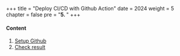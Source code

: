 +++
title = "Deploy CI/CD with Github Action"
date = 2024
weight = 5
chapter = false
pre = "<b>5. </b>"
+++

#### Content

1. [Setup Github](1-setup)
2. [Check result](2-result)